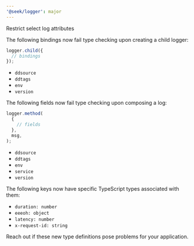 ```yaml
---
'@seek/logger': major
---
```


Restrict select log attributes

The following bindings now fail type checking upon creating a child logger:

```typescript
logger.child({
  // bindings
});
```

- `ddsource`
- `ddtags`
- `env`
- `version`

The following fields now fail type checking upon composing a log:

```typescript
logger.method(
  {
    // fields
  },
  msg,
);
```

- `ddsource`
- `ddtags`
- `env`
- `service`
- `version`

The following keys now have specific TypeScript types associated with them:

- `duration: number`
- `eeeoh: object`
- `latency: number`
- `x-request-id: string`

Reach out if these new type definitions pose problems for your application.
